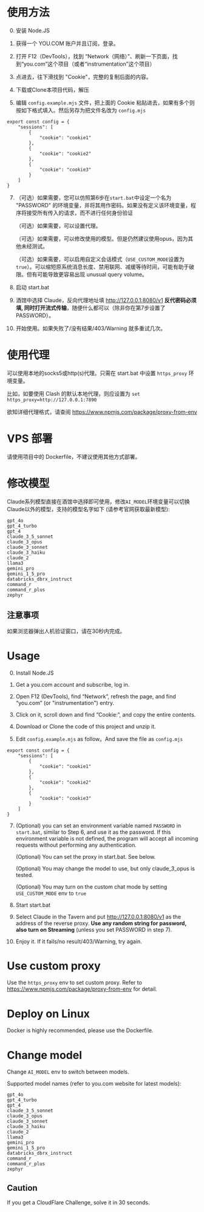 # 使用方法

0. 安装 Node.JS

1. 获得一个 YOU.COM 账户并且订阅，登录。

2. 打开 F12（DevTools），找到 “Network（网络）”、刷新一下页面，找到“you.com”这个项目（或者“instrumentation”这个项目）

3. 点进去，往下滑找到 "Cookie"，完整的复制后面的内容。

4. 下载或Clone本项目代码，解压

5. 编辑 `config.example.mjs` 文件，把上面的 Cookie 粘贴进去，如果有多个则按如下格式填入。然后另存为把文件名改为 `config.mjs`

```
export const config = {
    "sessions": [
        {
            "cookie": "cookie1"
        },
        {
            "cookie": "cookie2"
        },
        {
            "cookie": "cookie3"
        }
    ]
}
```

7. （可选）如果需要，您可以仿照第6步在`start.bat`中设定一个名为 "PASSWORD" 的环境变量，并将其用作密码。如果没有定义该环境变量，程序将接受所有传入的请求，而不进行任何身份验证

    （可选）如果需要，可以设置代理。

    （可选）如果需要，可以修改使用的模型。但是仍然建议使用opus，因为其他未经测试。

    （可选）如果需要，可以启用自定义会话模式（`USE_CUSTOM_MODE`设置为`true`）。可以缩短原系统消息长度、禁用联网、减缓等待时间，可能有助于破限。但有可能导致更容易出现 unusual query volume。

8. 启动 start.bat

9. 酒馆中选择 Claude，反向代理地址填 http://127.0.0.1:8080/v1 **反代密码必须填, 同时打开流式传输**，随便什么都可以（除非你在第7步设置了PASSWORD）。

10. 开始使用。如果失败了/没有结果/403/Warning 就多重试几次。

# 使用代理

可以使用本地的socks5或http(s)代理。只需在 start.bat 中设置 `https_proxy` 环境变量。

比如，如要使用 Clash 的默认本地代理，则应设置为 `set https_proxy=http://127.0.0.1:7890`

欲知详细代理格式，请查阅 https://www.npmjs.com/package/proxy-from-env

# VPS 部署

请使用项目中的 Dockerfile，不建议使用其他方式部署。

# 修改模型

Claude系列模型直接在酒馆中选择即可使用，修改`AI_MODEL`环境变量可以切换Claude以外的模型，支持的模型名字如下 (请参考官网获取最新模型):

```
gpt_4o
gpt_4_turbo
gpt_4
claude_3_5_sonnet
claude_3_opus
claude_3_sonnet
claude_3_haiku
claude_2
llama3
gemini_pro
gemini_1_5_pro
databricks_dbrx_instruct
command_r
command_r_plus
zephyr
```

## 注意事项

如果浏览器弹出人机验证窗口，请在30秒内完成。


# Usage

0. Install Node.JS

1. Get a you.com account and subscribe, log in.

2. Open F12 (DevTools), find “Network”, refresh the page, and find “you.com” (or "instrumentation") entry.

3. Click on it, scroll down and find “Cookie:”, and copy the entire contents.

4. Download or Clone the code of this project and unzip it.

5. Edit `config.example.mjs` as follow。And save the file as `config.mjs`

```
export const config = {
    "sessions": [
        {
            "cookie": "cookie1"
        },
        {
            "cookie": "cookie2"
        },
        {
            "cookie": "cookie3"
        }
    ]
}
```

7. (Optional) you can set an environment variable named `PASSWORD` in `start.bat`, similar to Step 6, and use it as the password. If this environment variable is not defined, the program will accept all incoming requests without performing any authentication.
   
   (Optional) You can set the proxy in start.bat. See below.

   (Optional) You may change the model to use, but only claude_3_opus is tested.

   (Optional) You may turn on the custom chat mode by setting `USE_CUSTOM_MODE` env to `true`

8. Start start.bat

9. Select Claude in the Tavern and put http://127.0.0.1:8080/v1 as the address of the reverse proxy. **Use any random string for password, also turn on Streaming** (unless you set PASSWORD in step 7).

10. Enjoy it. If it fails/no result/403/Warning, try again.

# Use custom proxy

Use the `https_proxy` env to set custom proxy. Refer to https://www.npmjs.com/package/proxy-from-env for detail.

# Deploy on Linux

Docker is highly recommended, please use the Dockerfile.

# Change model

Change `AI_MODEL` env to switch between models.

Supported model names (refer to you.com website for latest models):

```
gpt_4o
gpt_4_turbo
gpt_4
claude_3_5_sonnet
claude_3_opus
claude_3_sonnet
claude_3_haiku
claude_2
llama3
gemini_pro
gemini_1_5_pro
databricks_dbrx_instruct
command_r
command_r_plus
zephyr
```

## Caution

If you get a CloudFlare Challenge, solve it in 30 seconds.
